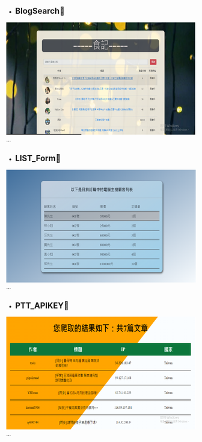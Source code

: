 - ## BlogSearch🔋

<img width="600" height="300" src="./food.png">

<div> ... </div>

- ## LIST_Form🔋

<img width="600" height="300" src="./LIST_Form.png">

<div> ... </div>


- ## PTT_APIKEY🔋

<img width="600" height="300" src="./PTT_APIKEY.png"> 

<div> ... </div>


